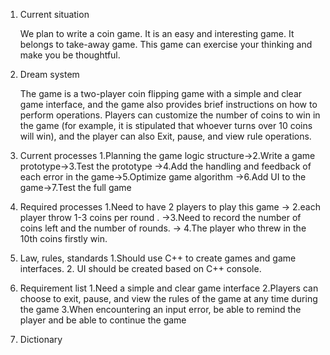 1. Current situation
  
    We plan to write a coin game. It is an easy and interesting game. It belongs to take-away game. 
    This game can exercise your thinking and make you be thoughtful.
    

2. Dream system
  
    The game is a  two-player coin flipping game with a simple and clear game interface, and the game also provides brief instructions on how to perform operations.
   Players can customize the number of coins to win in the game (for example, it is stipulated that whoever turns over 10 coins will win), and the player can also
   Exit, pause, and view rule operations.
    
3. Current processes
    1.Planning the game logic structure->2.Write a game prototype->3.Test the prototype
   ->4.Add the handling and feedback of each error in the game->5.Optimize game algorithm
   ->6.Add UI to the game->7.Test the full game



4. Required processes
      1.Need to have 2 players to play this game -> 2.each player throw 1-3 coins per round  .
    ->3.Need to record the number of coins left and the number of rounds.
    -> 4.The player who threw in the 10th coins firstly win.


5. Law, rules, standards
   1.Should use C++  to create games and game interfaces.
   2. UI should be created based on C++ console.


6. Requirement list
   1.Need a simple and clear game interface
   2.Players can choose to exit, pause, and view the rules of the game at any time during the game
   3.When encountering an input error, be able to remind the player and be able to continue the game
   

7. Dictionary
    

